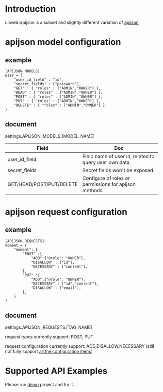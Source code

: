 # Introduction

uliweb-apijson is a subset and slightly different variation of [apijson](https://github.com/TommyLemon/APIJSON/blob/master/Document.md)

# apijson model configuration

## example

```
[APIJSON_MODELS]
user = {
    "user_id_field" : "id",
    "secret_fields" : ["password"],
    "GET" : { "roles" : ["ADMIN","OWNER"] },
    "HEAD" : { "roles" : ["ADMIN","OWNER"] },
    "POST" : { "roles" : ["ADMIN","OWNER"] },
    "PUT" : { "roles" : ["ADMIN","OWNER"] },
    "DELETE" : { "roles" : ["ADMIN","OWNER"] },
}
```

## document

settings.APIJSON_MODELS.[MODEL_NAME]

| Field         | Doc                                                        |
| ------------- | ---------------------------------------------------------- |
| user_id_field | Field name of user id, related to query user own data.     |
| secret_fields | Secret fields won't be exposed.                            |
| GET/HEAD/POST/PUT/DELETE      | Configure of roles or permissions for apijson methods |

# apijson request configuration

## example

```
[APIJSON_REQUESTS]
moment = {
    "moment": {
        "POST" :{
            "ADD":{"@role": "OWNER"},
            "DISALLOW" : ["id"],
            "NECESSARY" : ["content"],
        },
        "PUT" :{
            "ADD":{"@role": "OWNER"},
            "NECESSARY" : ["id","content"],
            "DISALLOW" : ["email"],
        },
    }
}
```
## document

settings.APIJSON_REQUESTS.[TAG_NAME]

request types currently support: POST, PUT

request configuration currently support: ADD,DISALLOW,NECESSARY (still not fully support [all the configuration items](https://github.com/TommyLemon/APIJSON/wiki#%E5%AE%9E%E7%8E%B0%E5%8E%9F%E7%90%86))


# Supported API Examples

Please run [demo](../../demo/README.md) project and try it.
